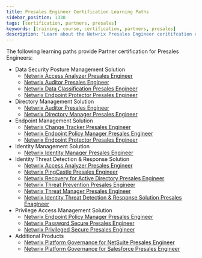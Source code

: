 ```yaml
---
title: Presales Engineer Certification Learning Paths
sidebar_position: 1330
tags: [certification, partners, presales]
keywords: [training, course, certification, partners, presales]
description: "Learn about the Netwrix Presales Engineer ceritifcation options"
---
```


The following learning paths provide Partner certification for Presales Engineers:

* Data Security Posture Management Solution
    * [Netwrix Access Analyzer Presales Engineer](./access-analyzer.md)
    * [Netwrix Auditor Presales Engineer](./auditor.md)
    * [Netwrix Data Classification Presales Engineer](./data-classification.md)
    * [Netwrix Endpoint Protector Presales Engineer](./endpoint-protector.md)
* Directory Management Solution
    * [Netwrix Auditor Presales Engineer](./auditor.md)
    * [Netwrix Directory Manager Presales Engineer](directory-manager.md)
* Endpoint Management Solution
    * [Netwrix Change Tracker Presales Engineer](./change-tracker.md)
    * [Netwrix Endpoint Policy Manager Presales Engineer](./endpoint-policy-manager.md)
    * [Netwrix Endpoint Protector Presales Engineer](./endpoint-protector.md)
* Identity Management Solution
    * [Netwrix Identity Manager Presales Engineer](./identity-manager.md)
* Identity Threat Detection & Response Solution
    * [Netwrix Access Analyzer Presales Engineer](./access-analyzer.md)
    * [Netwrix PingCastle Presales Engineer](./pingcastle.md)
    * [Netwrix Recovery for Active Directory Presales Engineer](./recovery-for-ad.md)
    * [Netwrix Threat Prevention Presales Engineer](./threat-prevention.md)
    * [Netwrix Threat Manager Presales Engineer](./threat-manager.md)
    * [Netwrix Identity Threat Detection & Response Solution Presales Enagineer](identity-threat-detection-and-response.md)
* Privilege Access Management Solution
    * [Netwrix Endpoint Policy Manager Presales Engineer](./endpoint-policy-manager.md)
    * [Netwrix Password Secure Presales Engineer](./password-secure.md)
    * [Netwrix Privileged Secure Presales Engineer](./privilege-secure.md)
* Additional Products
    * [Netwrix Platform Governance for NetSuite Presales Engineer](./platform-governance-for-netsuite.md)
    * [Netwrix Platform Governance for Salesforce Presales Engineer](./platform-governance-for-salesforce.md)
